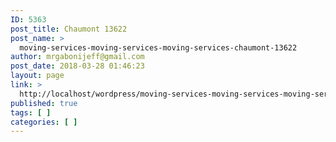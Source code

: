 ```yaml
---
ID: 5363
post_title: Chaumont 13622
post_name: >
  moving-services-moving-services-moving-services-chaumont-13622
author: mrgabonijeff@gmail.com
post_date: 2018-03-28 01:46:23
layout: page
link: >
  http://localhost/wordpress/moving-services-moving-services-moving-services-chaumont-13622/
published: true
tags: [ ]
categories: [ ]
---
```

